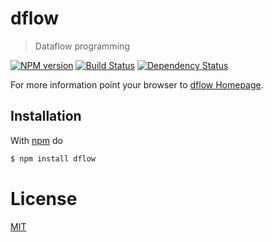 # dflow

> Dataflow programming

[![NPM version](https://badge.fury.io/js/dflow.png)](http://badge.fury.io/js/dflow) [![Build Status](https://travis-ci.org/fibo/dflow.png?branch=master)](https://travis-ci.org/fibo/dflow.png?branch=master) [![Dependency Status](https://gemnasium.com/fibo/dflow.png)](https://gemnasium.com/fibo/dflow)

For more information point your browser to [dflow Homepage](http://www.g14n.info/dflow).

## Installation

With [npm](https://npmjs.org/) do

```bash
$ npm install dflow
```

# License

[MIT](http://www.g14n.info/mit-license)

